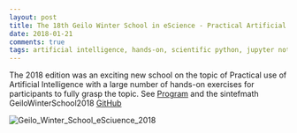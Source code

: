 ```yaml
---
layout: post
title: The 18th Geilo Winter School in eScience - Practical Artificial Intelligence
date: 2018-01-21
comments: true
tags: artificial intelligence, hands-on, scientific python, jupyter notebooks
---
```


The 2018 edition was an exciting new school on the topic of Practical use of Artificial Intelligence with a large number of hands-on exercises for participants to fully 
grasp the topic.
See [Program](https://www.sintef.no/projectweb/geilowinterschool/2018-artificial-intelligence) and the sintefmath GeiloWinterSchool2018 
[GitHub](https://github.com/sintefmath/GeiloWinterSchool2018)

![Geilo_Winter_School_eSciuence_2018](http://arvidl.github.io/images/2018-01-21-geilo-winter-school-practical-ai.png "Geilo Winter School in eScience 2018")


